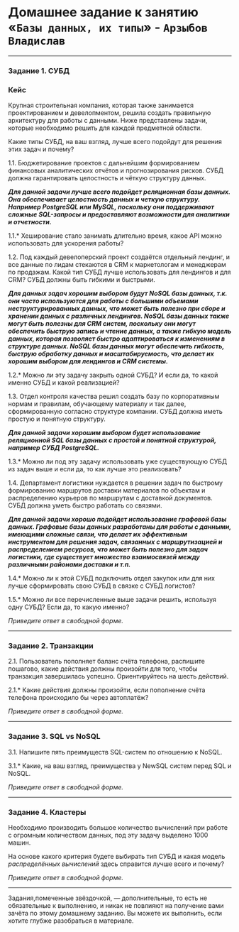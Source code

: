 # Домашнее задание к занятию «`Базы данных, их типы`» - `Арзыбов Владислав`


---

### Задание 1. СУБД

### Кейс
Крупная строительная компания, которая также занимается проектированием и девелопментом, решила создать 
правильную архитектуру для работы с данными. Ниже представлены задачи, которые необходимо решить для
каждой предметной области. 

Какие типы СУБД, на ваш взгляд, лучше всего подойдут для решения этих задач и почему? 
 
1.1. Бюджетирование проектов с дальнейшим формированием финансовых аналитических отчётов и прогнозирования рисков.
СУБД должна гарантировать целостность и чёткую структуру данных.

***Для данной задачи лучше всего подойдет реляционная базы данных. Она обеспечивает целостность данных и четкую структуру. Например PostgreSQL или MySQL, поскольку они поддерживают сложные SQL-запросы и предоставляют возможности для аналитики и отчетности.***

1.1.* Хеширование стало занимать длительно время, какое API можно использовать для ускорения работы? 

1.2. Под каждый девелоперский проект создаётся отдельный лендинг, и все данные по лидам стекаются в CRM к 
маркетологам и менеджерам по продажам. Какой тип СУБД лучше использовать для лендингов и для CRM? 
СУБД должны быть гибкими и быстрыми.

***Для данных задач хорошим выбором будут NoSQL базы данных, т.к. они часто используются для работы с большими объемами неструктурированных данных, что может быть полезно при сборе и хранении данных с различных лендингов. NoSQL базы данных также могут быть полезны для CRM систем, поскольку они могут обеспечить быструю запись и чтение данных, а также гибкую модель данных, которая позволяет быстро адаптироваться к изменениям в структуре данных. NoSQL базы данных могут обеспечить гибкость, быструю обработку данных и масштабируемость, что делает их хорошим выбором для лендингов и CRM системы.***

1.2.* Можно ли эту задачу закрыть одной СУБД? И если да, то какой именно СУБД и какой реализацией?

1.3. Отдел контроля качества решил создать базу по корпоративным нормам и правилам, обучающему материалу 
и так далее, сформированную согласно структуре компании. СУБД должна иметь простую и понятную структуру.

***Для данной задачи хорошим выбором будет использование реляционной SQL базы данных с простой и понятной структурой, например СУБД PostgreSQL.***

1.3.* Можно ли под эту задачу использовать уже существующую СУБД из задач выше и если да, то как лучше это 
реализовать?

1.4. Департамент логистики нуждается в решении задач по быстрому формированию маршрутов доставки материалов 
по объектам и распределению курьеров по маршрутам с доставкой документов. СУБД должна уметь быстро работать
со связями.

***Для данной задачи хорошо подойдет использование графовой базы данных. Графовые базы данных разработаны для работы с данными, имеющими сложные связи, что делает их эффективным инструментом для решения задач, связанных с маршрутизацией и распределением ресурсов, что может быть полезно для задач логистики, где существует множество взаимосвязей между различными районами доставки и т.п.***

1.4.* Можно ли к этой СУБД подключить отдел закупок или для них лучше сформировать свою СУБД в связке с СУБД 
логистов?

1.5.* Можно ли все перечисленные выше задачи решить, используя одну СУБД? Если да, то какую именно?

*Приведите ответ в свободной форме.*

---

### Задание 2. Транзакции

2.1. Пользователь пополняет баланс счёта телефона, распишите пошагово, какие действия должны произойти для того, чтобы 
транзакция завершилась успешно. Ориентируйтесь на шесть действий.

2.1.* Какие действия должны произойти, если пополнение счёта телефона происходило бы через автоплатёж?

*Приведите ответ в свободной форме.*

---

### Задание 3. SQL vs NoSQL

3.1. Напишите пять преимуществ SQL-систем по отношению к NoSQL. 

3.1.* Какие, на ваш взгляд, преимущества у NewSQL систем перед SQL и NoSQL.

*Приведите ответ в свободной форме.*

---

### Задание 4. Кластеры

Необходимо производить большое количество вычислений при работе с огромным количеством данных, под эту задачу 
выделено 1000 машин. 

На основе какого критерия будете выбирать тип СУБД и какая модель *распределённых вычислений* 
здесь справится лучше всего и почему?

*Приведите ответ в свободной форме.*

---

Задания,помеченные звёздочкой, — дополнительные, то есть не обязательные к выполнению, и никак не повлияют на получение вами зачёта по этому домашнему заданию. Вы можете их выполнить, если хотите глубже разобраться в материале.
